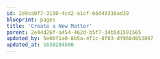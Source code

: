 ```yaml
---
id: 2e9ca0f7-3150-4cd2-a1cf-66d49316ad39
blueprint: pages
title: 'Create a New Matter'
parent: 2e44d26f-a454-462d-b5f7-34b5d1591565
updated_by: 5e00f1a0-8b5a-4f1c-8f03-df968d853897
updated_at: 1638204500
---
```

